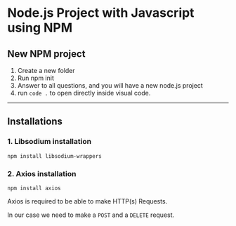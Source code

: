 # Node.js Project with Javascript using NPM

## New NPM project

1. Create a new folder
2. Run npm init
3. Answer to all questions, and you will have a new node.js project 
4. run ``code .`` to open directly inside visual code.

<hr>

##  Installations
### 1. Libsodium installation

``npm install libsodium-wrappers``

### 2. Axios installation

``npm install axios ``

 Axios is required to be able to make HTTP(s) Requests. 
 
 In our case we need to make a ``POST`` and a ``DELETE`` request.